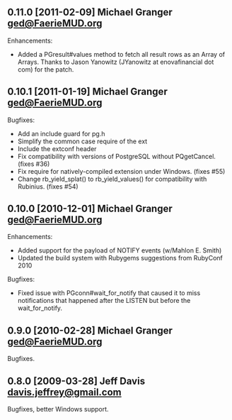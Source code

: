 ## 0.11.0 [2011-02-09] Michael Granger <ged@FaerieMUD.org>

Enhancements:

* Added a PGresult#values method to fetch all result rows as an Array of 
  Arrays. Thanks to Jason Yanowitz (JYanowitz at enovafinancial dot com) for
  the patch.


## 0.10.1 [2011-01-19] Michael Granger <ged@FaerieMUD.org>

Bugfixes:

* Add an include guard for pg.h
* Simplify the common case require of the ext
* Include the extconf header
* Fix compatibility with versions of PostgreSQL without PQgetCancel. (fixes #36)
* Fix require for natively-compiled extension under Windows. (fixes #55)
* Change rb_yield_splat() to rb_yield_values() for compatibility with Rubinius. (fixes #54)


## 0.10.0 [2010-12-01] Michael Granger <ged@FaerieMUD.org>

Enhancements:

* Added support for the payload of NOTIFY events (w/Mahlon E. Smith)
* Updated the build system with Rubygems suggestions from RubyConf 2010

Bugfixes:

* Fixed issue with PGconn#wait_for_notify that caused it to miss notifications that happened after
  the LISTEN but before the wait_for_notify.

## 0.9.0 [2010-02-28] Michael Granger <ged@FaerieMUD.org>

Bugfixes.

## 0.8.0 [2009-03-28] Jeff Davis <davis.jeffrey@gmail.com>

Bugfixes, better Windows support.

